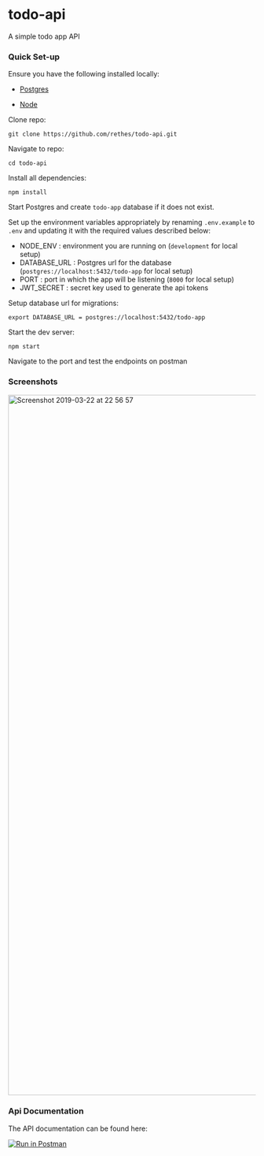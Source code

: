 # todo-api
A simple todo app API 

### Quick Set-up

Ensure you have the following installed locally:

* [Postgres](https://www.postgresql.org/)

* [Node](https://nodejs.org/en/)

Clone repo:
```
git clone https://github.com/rethes/todo-api.git
```

Navigate to repo:
```
cd todo-api
```

Install all dependencies:

```
npm install
```

Start Postgres and create `todo-app` database if it does not exist.

Set up the environment variables appropriately by renaming `.env.example` to `.env` and updating it with the required values described below:
- NODE_ENV : environment you are running on (`development` for local setup)
- DATABASE_URL : Postgres url for the database (`postgres://localhost:5432/todo-app` for local setup)
- PORT : port in which the app will be listening (`8000` for local setup)
- JWT_SECRET : secret key used to generate the api tokens

Setup database url for migrations:
```
export DATABASE_URL = postgres://localhost:5432/todo-app
```

Start the dev server:

```
npm start
```

Navigate to the port and test the endpoints on postman

### Screenshots
<img width="1421" alt="Screenshot 2019-03-22 at 22 56 57" src="https://user-images.githubusercontent.com/27001310/54849606-d8d44800-4cf5-11e9-93c3-469bae3fdc02.png">

### Api Documentation
The API documentation can be found here: 

[![Run in Postman](https://run.pstmn.io/button.svg)](https://www.getpostman.com/collections/7a007728a6cb7b2379df)

